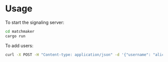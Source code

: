 # Usage
To start the signaling server:
``` sh
cd matchmaker
cargo run
```

To add users: 
``` sh
curl -X POST -H "Content-type: application/json" -d '{"username": "alice", "pwd": "secret"}' http://127.0.0.1:3657/user/add -v
```
